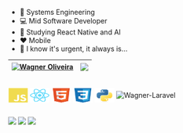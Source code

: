 - 📘 Systems Engineering
- 💻 Mid Software Developer 
- 🌱 Studying React Native and AI
- ❤  Mobile
- 💭 I know it's urgent, it always is...

| <a href="https://github.com/wagnerolliveira"><img align="center" src="https://github-readme-stats.vercel.app/api?username=wagnerolliveira&show_icons=true&theme=tokyonight#gh-dark-mode-only" alt="Wagner Oliveira" /></a> | <a href="https://github.com/wagnerolliveira"><img align="center" src="https://github-readme-stats.vercel.app/api/top-langs/?username=wagnerolliveira&layout=compact&langs_count=7&theme=tokyonight" /></a> |
| ------------- | ------------- |

<div style="display: inline_block"><br>
  <img align="center" alt="Wagner-Js" height="30" width="40" src="https://raw.githubusercontent.com/devicons/devicon/master/icons/javascript/javascript-plain.svg">
  <img align="center" alt="Wagner-React" height="30" width="40" src="https://raw.githubusercontent.com/devicons/devicon/master/icons/react/react-original.svg">
  <img align="center" alt="Wagner-HTML" height="30" width="40" src="https://raw.githubusercontent.com/devicons/devicon/master/icons/html5/html5-original.svg">
  <img align="center" alt="Wagner-CSS" height="30" width="40" src="https://raw.githubusercontent.com/devicons/devicon/master/icons/css3/css3-original.svg">
  <img align="center" alt="Wagner-Python" height="30" width="40" src="https://raw.githubusercontent.com/devicons/devicon/master/icons/python/python-original.svg">
  <img align="center" alt="Wagner-Laravel" height="30" width="40" src="https://cdn.jsdelivr.net/gh/devicons/devicon/icons/laravel/laravel-plain-wordmark.svg" />    
</div>

##

 <div>
    <a href="https://www.instagram.com/putz.wagner" target="_blank"><img src="https://img.shields.io/badge/-Instagram-%23E4405F?style=for-the-badge&logo=instagram&logoColor=white" target="_blank"></a>
    <a href = "mailto:wagner1490@gmail.com"><img src="https://img.shields.io/badge/-Gmail-%23333?style=for-the-badge&logo=gmail&logoColor=white" target="_blank"></a>
    <a href="https://www.linkedin.com/in/wagner-o-57657612a" target="_blank"><img src="https://img.shields.io/badge/-LinkedIn-%230077B5?style=for-the-badge&logo=linkedin&logoColor=white" target="_blank"></a> 
    
</div>
